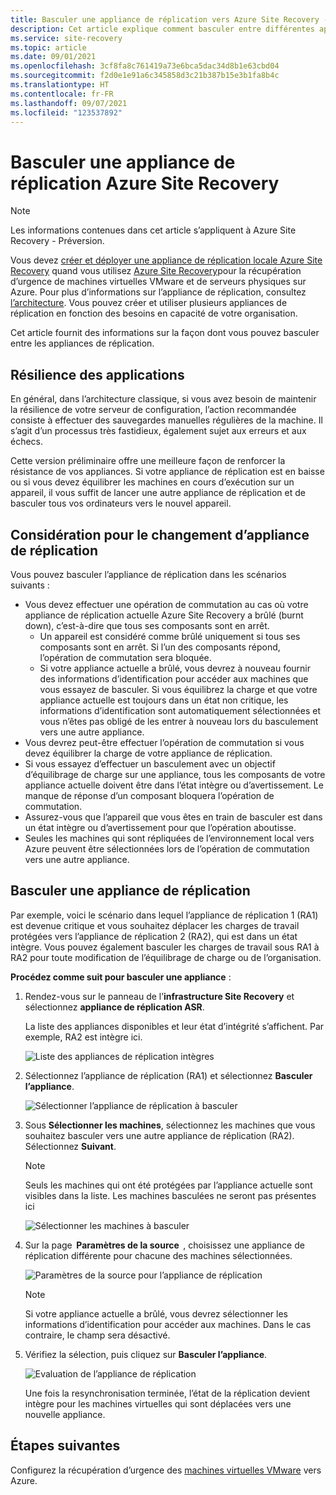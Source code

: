 ```yaml
---
title: Basculer une appliance de réplication vers Azure Site Recovery - Préversion
description: Cet article explique comment basculer entre différentes appliances de réplication lors de la réplication de machines virtuelles VMware vers Azure Site Recovery - Préversion
ms.service: site-recovery
ms.topic: article
ms.date: 09/01/2021
ms.openlocfilehash: 3cf8fa8c761419a73e6bca5dac34d8b1e63cbd04
ms.sourcegitcommit: f2d0e1e91a6c345858d3c21b387b15e3b1fa8b4c
ms.translationtype: HT
ms.contentlocale: fr-FR
ms.lasthandoff: 09/07/2021
ms.locfileid: "123537892"
---
```

# <a name="switch-azure-site-recovery-replication-appliance"></a>Basculer une appliance de réplication Azure Site Recovery

>[!NOTE]
> Les informations contenues dans cet article s’appliquent à Azure Site Recovery - Préversion.

Vous devez [créer et déployer une appliance de réplication locale Azure Site Recovery](deploy-vmware-azure-replication-appliance-preview.md) quand vous utilisez [Azure Site Recovery](site-recovery-overview.md)pour la récupération d’urgence de machines virtuelles VMware et de serveurs physiques sur Azure. Pour plus d’informations sur l’appliance de réplication, consultez [l’architecture](vmware-azure-architecture-preview.md). Vous pouvez créer et utiliser plusieurs appliances de réplication en fonction des besoins en capacité de votre organisation.

Cet article fournit des informations sur la façon dont vous pouvez basculer entre les appliances de réplication.

## <a name="application-resilience"></a>Résilience des applications

En général, dans l’architecture classique, si vous avez besoin de maintenir la résilience de votre serveur de configuration, l’action recommandée consiste à effectuer des sauvegardes manuelles régulières de la machine. Il s’agit d’un processus très fastidieux, également sujet aux erreurs et aux échecs.  

Cette version préliminaire offre une meilleure façon de renforcer la résistance de vos appliances. Si votre appliance de réplication est en baisse ou si vous devez équilibrer les machines en cours d’exécution sur un appareil, il vous suffit de lancer une autre appliance de réplication et de basculer tous vos ordinateurs vers le nouvel appareil.


## <a name="consideration-for-switching-replication-appliance"></a>Considération pour le changement d’appliance de réplication

Vous pouvez basculer l’appliance de réplication dans les scénarios suivants :

- Vous devez effectuer une opération de commutation au cas où votre appliance de réplication actuelle Azure Site Recovery a brûlé (burnt down), c’est-à-dire que tous ses composants sont en arrêt.
  - Un appareil est considéré comme brûlé uniquement si tous ses composants sont en arrêt. Si l’un des composants répond, l’opération de commutation sera bloquée.
  - Si votre appliance actuelle a brûlé, vous devrez à nouveau fournir des informations d’identification pour accéder aux machines que vous essayez de basculer. Si vous équilibrez la charge et que votre appliance actuelle est toujours dans un état non critique, les informations d’identification sont automatiquement sélectionnées et vous n’êtes pas obligé de les entrer à nouveau lors du basculement vers une autre appliance.
- Vous devrez peut-être effectuer l’opération de commutation si vous devez équilibrer la charge de votre appliance de réplication.
- Si vous essayez d’effectuer un basculement avec un objectif d’équilibrage de charge sur une appliance, tous les composants de votre appliance actuelle doivent être dans l’état intègre ou d’avertissement. Le manque de réponse d’un composant bloquera l’opération de commutation.
-  Assurez-vous que l’appareil que vous êtes en train de basculer est dans un état intègre ou d’avertissement pour que l’opération aboutisse.
-  Seules les machines qui sont répliquées de l’environnement local vers Azure peuvent être sélectionnées lors de l’opération de commutation vers une autre appliance.  


## <a name="switch-a-replication-appliance"></a>Basculer une appliance de réplication

Par exemple, voici le scénario dans lequel l’appliance de réplication 1 (RA1) est devenue critique et vous souhaitez déplacer les charges de travail protégées vers l’appliance de réplication 2 (RA2), qui est dans un état intègre. Vous pouvez également basculer les charges de travail sous RA1 à RA2 pour toute modification de l’équilibrage de charge ou de l’organisation.

**Procédez comme suit pour basculer une appliance** :

1. Rendez-vous sur le panneau de l’**infrastructure Site Recovery**  et sélectionnez **appliance de réplication ASR**.

   La liste des appliances disponibles et leur état d’intégrité s’affichent. Par exemple, RA2 est intègre ici.

   ![Liste des appliances de réplication intègres](./media/switch-replication-appliance-preview/appliance-health.png)

2. Sélectionnez l’appliance de réplication (RA1) et sélectionnez **Basculer l’appliance**.

   ![Sélectionner l’appliance de réplication à basculer](./media/switch-replication-appliance-preview/select-switch-appliance.png)


3. Sous **Sélectionner les machines**, sélectionnez les machines que vous souhaitez basculer vers une autre appliance de réplication (RA2). Sélectionnez **Suivant**.

   >[!NOTE]
   > Seuls les machines qui ont été protégées par l’appliance actuelle sont visibles dans la liste. Les machines basculées ne seront pas présentes ici  

    ![Sélectionner les machines à basculer](./media/switch-replication-appliance-preview/select-machines.png)

4. Sur la page  **Paramètres de la source**  , choisissez une appliance de réplication différente pour chacune des machines sélectionnées.

   ![Paramètres de la source pour l’appliance de réplication](./media/switch-replication-appliance-preview/source-settings.png)

   >[!NOTE]
   > Si votre appliance actuelle a brûlé, vous devrez sélectionner les informations d’identification pour accéder aux machines. Dans le cas contraire, le champ sera désactivé.

5. Vérifiez la sélection, puis cliquez sur **Basculer l’appliance**.

   ![Evaluation de l’appliance de réplication](./media/switch-replication-appliance-preview/review-switch-appliance.png)

   Une fois la resynchronisation terminée, l’état de la réplication devient intègre pour les machines virtuelles qui sont déplacées vers une nouvelle appliance.

## <a name="next-steps"></a>Étapes suivantes
Configurez la récupération d’urgence des [machines virtuelles VMware](vmware-azure-set-up-replication-tutorial-preview.md) vers Azure.
